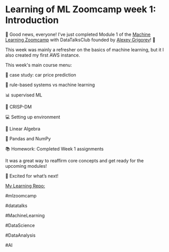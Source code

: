 # Learning of ML Zoomcamp week 1: Introduction

🎉 Good news, everyone! I’ve just completed Module 1 of the [Machine Learning Zoomcamp](https://github.com/DataTalksClub/machine-learning-zoomcamp) with DataTalksClub founded by [Alexey Grigorev](https://www.linkedin.com/in/agrigorev/?lipi=urn%3Ali%3Apage%3Ad_flagship3_search_srp_all%3BEthTJHX3SFWvJ47kfAy%2BFA%3D%3D)! 🚀

This week was mainly a refresher on the basics of machine learning, but it I also created my first AWS instance.

This week's main course menu:

🚗 case study: car price prediction

🤖 rule-based systems vs machine learning

📊 supervised ML

🔄 CRISP-DM

💻 Setting up environment

🧮 Linear Algebra

🐍 Pandas and NumPy

📚 Homework: Completed Week 1 assignments

It was a great way to reaffirm core concepts and get ready for the upcoming modules!

👀 Excited for what’s next!

[My Learning Repo:](https://github.com/TillMeineke/ML_Zoomcamp2024_hw/)

#mlzoomcamp

#datatalks

#MachineLearning

#DataScience

#DataAnalysis

#AI